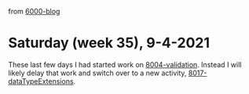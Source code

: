 from [6000-blog](../../../6000-blog.md)
# Saturday (week 35), 9-4-2021
These last few days I had started work on [8004-validation](../../../../8activities/8004-validation.md). Instead I will likely delay that work and switch over to a new activity, [8017-dataTypeExtensions](../../../../8activities/8017-dataTypeExtensions.md).